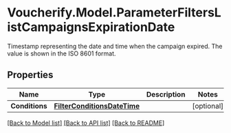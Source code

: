 # Voucherify.Model.ParameterFiltersListCampaignsExpirationDate
Timestamp representing the date and time when the campaign expired. The value is shown in the ISO 8601 format.

## Properties

Name | Type | Description | Notes
------------ | ------------- | ------------- | -------------
**Conditions** | [**FilterConditionsDateTime**](FilterConditionsDateTime.md) |  | [optional] 

[[Back to Model list]](../README.md#documentation-for-models) [[Back to API list]](../README.md#documentation-for-api-endpoints) [[Back to README]](../README.md)

